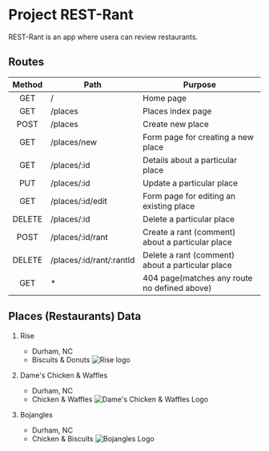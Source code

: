 # Project REST-Rant

REST-Rant is an app where usera can review restaurants.

## Routes
| **Method** | **Path** | **Purpose** |
| :---: | --- | --- |
| GET | / | Home page |
| GET | /places | Places index page |
| POST | /places | Create new place |
| GET | /places/new | Form page for creating a new place |
| GET | /places/:id | Details about a particular place |
| PUT | /places/:id | Update a particular place |
| GET | /places/:id/edit | Form page for editing an existing place |
| DELETE | /places/:id | Delete a particular place |
| POST | /places/:id/rant | Create a rant (comment) about a particular place |
| DELETE | /places/:id/rant/:rantId | Delete a rant (comment) about a particular place |
| GET | * | 404 page(matches any route no defined above) |

## Places (Restaurants) Data

1. Rise
    - Durham, NC
    - Biscuits & Donuts
    ![Rise logo](/assets/images/rise_logo.png=250x250)

2. Dame's Chicken & Waffles
    - Durham, NC
    - Chicken & Waffles
    ![Dame's Chicken & Waffles Logo](assets/images/dames-logo.jpg=250x250)

3. Bojangles
    - Durham, NC
    - Chicken & Biscuits
    ![Bojangles Logo](assets/images/bojangles-logo.png=250x250)
